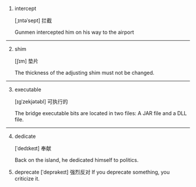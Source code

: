 1. intercept	

	[ˌɪntəˈsept] 拦截

	Gunmen intercepted him on his way to the airport
***
2. shim	

	[ʃɪm] 	垫片 

	The thickness of the adjusting shim must not be changed. 
***
3. executable

	[ɪɡˈzekjətəbl] 可执行的

	The bridge executable bits are located in two files: A JAR file and a DLL file.
***
4. dedicate 

	[ˈdedɪkeɪt] 奉献

	Back on the island, he dedicated himself to politics.
5. deprecate
	 [ˈdeprəkeɪt] 强烈反对
	 If you deprecate something, you criticize it.

